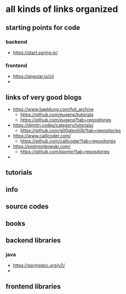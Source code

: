 # all kinds of links organized

## starting points for code

### backend

- https://start.spring.io/

### frontend

- https://angular.io/cli
- 

## links of very good blogs

- https://www.baeldung.com/full_archive
  - https://github.com/eugenp/tutorials
  - https://github.com/eugenp?tab=repositories
- https://dimitri.codes/category/tutorials/
  - https://github.com/g00glen00b?tab=repositories
- https://www.callicoder.com/
  - https://github.com/callicoder?tab=repositories
- https://piotrminkowski.com/
  - https://github.com/piomin?tab=repositories
- 

## tutorials

## info

## source codes

## books

## backend libraries

### java

- https://springdoc.org/v2/
- 

## frontend libraries


